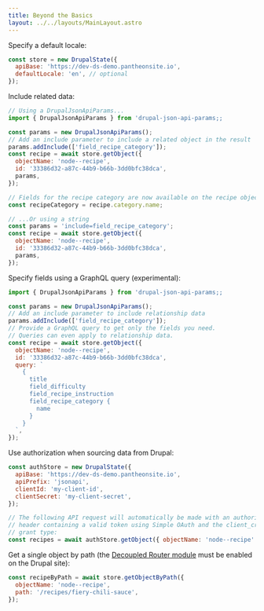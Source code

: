 ```yaml
---
title: Beyond the Basics
layout: ../../layouts/MainLayout.astro
---
```


Specify a default locale:

```js
const store = new DrupalState({
  apiBase: 'https://dev-ds-demo.pantheonsite.io',
  defaultLocale: 'en', // optional
});
```

Include related data:

```js
// Using a DrupalJsonApiParams...
import { DrupalJsonApiParams } from 'drupal-json-api-params;;

const params = new DrupalJsonApiParams();
// Add an include parameter to include a related object in the result
params.addInclude(['field_recipe_category']);
const recipe = await store.getObject({
  objectName: 'node--recipe',
  id: '33386d32-a87c-44b9-b66b-3dd0bfc38dca',
  params,
});

// Fields for the recipe category are now available on the recipe object.
const recipeCategory = recipe.category.name;
```

```js
// ...Or using a string
const params = 'include=field_recipe_category';
const recipe = await store.getObject({
  objectName: 'node--recipe',
  id: '33386d32-a87c-44b9-b66b-3dd0bfc38dca',
  params,
});
```

Specify fields using a GraphQL query (experimental):

```js
import { DrupalJsonApiParams } from 'drupal-json-api-params;;

const params = new DrupalJsonApiParams();
// Add an include parameter to include relationship data
params.addInclude(['field_recipe_category']);
// Provide a GraphQL query to get only the fields you need.
// Queries can even apply to relationship data.
const recipe = await store.getObject({
  objectName: 'node--recipe',
  id: '33386d32-a87c-44b9-b66b-3dd0bfc38dca',
  query: `
    {
      title
      field_difficulty
      field_recipe_instruction
      field_recipe_category {
        name
      }
    }
  `,
});
```

Use authorization when sourcing data from Drupal:

```js
const authStore = new DrupalState({
  apiBase: 'https://dev-ds-demo.pantheonsite.io',
  apiPrefix: 'jsonapi',
  clientId: 'my-client-id',
  clientSecret: 'my-client-secret',
});

// The following API request will automatically be made with an authorization
// header containing a valid token using Simple OAuth and the client_credentials
// grant type:
const recipes = await authStore.getObject({ objectName: 'node--recipe' });
```

Get a single object by path (the
[Decoupled Router module](https://www.drupal.org/project/decoupled_router) must
be enabled on the Drupal site):

```js
const recipeByPath = await store.getObjectByPath({
  objectName: 'node--recipe',
  path: '/recipes/fiery-chili-sauce',
});
```

